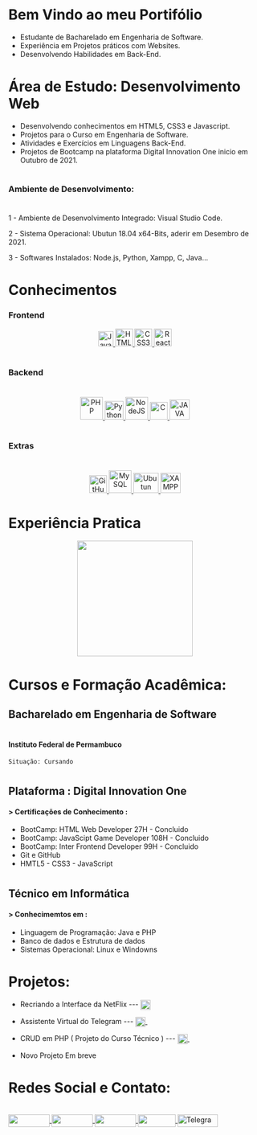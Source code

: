 # Bem Vindo ao meu Portifólio  

- Estudante de Bacharelado em Engenharia de Software. 
- Experiência em Projetos práticos com Websites.
- Desenvolvendo Habilidades em Back-End.  
# 
# Área de Estudo: Desenvolvimento Web

- Desenvolvendo conhecimentos em HTML5, CSS3 e Javascript.
- Projetos para o Curso em Engenharia de Software.
- Atividades e Exercícios em Linguagens Back-End.
- Projetos de Bootcamp na plataforma Digital Innovation One inicio em Outubro de 2021.
#
### Ambiente de Desenvolvimento: 
#
  1 - Ambiente de Desenvolvimento Integrado: Visual Studio Code.

  2 - Sistema Operacional: Ubutun 18.04 x64-Bits, aderir em Desembro de 2021.

  3 - Softwares Instalados: Node.js, Python, Xampp, C, Java... 

#

# Conhecimentos 

### Frontend  
<div align="center" style="display:inline_block"> 
  <a href="https://www.javascript.com/" target="_blank"> 
    <img alt="JavaScript" height="30" src="https://profilinator.rishav.dev/skills-assets/javascript-original.svg" target="_blank"> 
  </a>
  <a href="https://en.wikipedia.org/wiki/HTML5" target="_blank"> 
    <img alt="HTML5" height="35" src="https://profilinator.rishav.dev/skills-assets/html5-original-wordmark.svg"> 
  </a>
  <a href="https://www.w3schools.com/css/" target="_blank"> 
    <img alt="CSS3" height="35" src="https://profilinator.rishav.dev/skills-assets/css3-original-wordmark.svg"> 
  </a>
  <a href="https://reactjs.org/" target="_blank"><img alt="React" src="https://profilinator.rishav.dev/skills-assets/react-original-wordmark.svg" height="35" />
  </a> 
</div>

#
### Backend 
#
<div align="center" style="display:inline_block"> 
  <a href="https://www.php.net/"  target="_blank"> 
    <img alt="PHP" height="45" src="https://profilinator.rishav.dev/skills-assets/php-original.svg"> 
  </a>
  <a href="https://www.python.org/" target="_blank"> 
    <img alt="Python" height="37" src="https://profilinator.rishav.dev/skills-assets/python-original.svg"> 
  </a>
  <a href="https://nodejs.org/"  target="_blank">
    <img alt="NodeJS" height="45" src="https://profilinator.rishav.dev/skills-assets/nodejs-original-wordmark.svg">
  </a>
  <a href="https://www.cprogramming.com/" target="_blank">
    <img alt="C" height="35" src="https://profilinator.rishav.dev/skills-assets/c-original.svg">
  </a>
  <a href="https://www.java.com/"  target="_blank">
    <img alt="JAVA" height="40" src="https://profilinator.rishav.dev/skills-assets/java-original-wordmark.svg">
  </a>
</div>

#
### Extras
#
<div align="center" style="display:inline_block"> 
  <a href="https://github.com/"   target="_blank">
    <img alt="GitHub" height="35"  src="https://profilinator.rishav.dev/skills-assets/git-scm-icon.svg">
  </a>
  <a href="https://www.mysql.com/"  target="_blank">
    <img alt="MySQL" height="45"  src="https://profilinator.rishav.dev/skills-assets/mysql-original-wordmark.svg">
  </a>
  <a href="https://ubuntu.com/" target="_blank">
    <img alt="Ubutun" height="40" width="50" src="https://img.icons8.com/external-tal-revivo-color-tal-revivo/50/000000/external-ubuntu-is-a-free-and-open-source-linux-distribution-logo-color-tal-revivo.png">
  </a>
  <a href="https://www.apachefriends.org/"  target="_blank">
      <img alt="XAMPP" height="40"  src="https://profilinator.rishav.dev/skills-assets/xampp.png">
  </a>
</div>

#
# Experiência Pratica

<div align="center">
  <a href="https://github.com/Erysilva98?tab=repositories" target="_blank"> 
  <img height="230px" src="https://github-readme-stats.vercel.app/api/top-langs/?username=Erysilva98&layout=compact&langs_count=7&theme=dracula"/></a>
</div>

#
# Cursos e Formação Acadêmica:

## Bacharelado em Engenharia de Software
#
#### Instituto Federal de Permambuco 

    Situação: Cursando 
#

## Plataforma : Digital Innovation One 

#### > Certificações de Conhecimento : 
- BootCamp: HTML Web Developer 27H - Concluido
- BootCamp: JavaScipt Game Developer 108H - Concluido
- BootCamp: Inter Frontend Developer 99H - Concluido
- Git e GitHub
- HMTL5 - CSS3 - JavaScript
#
## Técnico em Informática 

#### > Conhecimemtos em : 
- Linguagem de Programação: Java e PHP
- Banco de dados e Estrutura de dados
- Sistemas Operacional: Linux e Windowns 

#
# Projetos:

- Recriando a Interface da NetFlix --- 
  <a alt="Repositório" href="https://github.com/Erysilva98/NetFlix-Ery.git" target="_blank"> 
  <img align = "center" padding-left="10px"  height = "20" width = "20" src="https://img.icons8.com/external-kmg-design-outline-color-kmg-design/32/000000/external-download-user-interface-kmg-design-outline-color-kmg-design.png" target=" _ blank "> </a> </img>
  
- Assistente Virtual do Telegram --- 
  <a alt="Repositório" href="https://github.com/Erysilva98/Assistente_Virtual-Python" target="_blank"> <img align = "center" padding-left="10px"  height = "20" width = "20" src="https://img.icons8.com/external-kmg-design-outline-color-kmg-design/32/000000/external-download-user-interface-kmg-design-outline-color-kmg-design.png" target=" _ blank "> </a> <img/>

- CRUD em PHP ( Projeto do Curso Técnico ) --- 
  <a alt="Repositório" href="https://github.com/Erysilva98/Servidor-E_G_E" target="_blank"> <img align = "center" padding-left="10px"  height = "20" width = "20" src="https://img.icons8.com/external-kmg-design-outline-color-kmg-design/32/000000/external-download-user-interface-kmg-design-outline-color-kmg-design.png" target=" _ blank "> </a> <img/>

- Novo Projeto Em breve

#
# Redes Social e Contato: 

<div style = "display: inline_block"> <br>
  <a alt = "LinkedIn" href="https://www.linkedin.com/in/erimilson-silva-31493720a/" target="_blank"> <img align = "center"  height = "25" width = "82" src = "https://img.shields.io/badge/LinkedIn-0077B5?style=for-the-badge&logo=linkedin&logoColor=white" target =" _ blank "> </a>
  <a alt="Facebook" href="https://www.facebook.com/Erimilson" target="_blank"> <img align = "center"  height = "25" width = "82" src = "https://img.shields.io/badge/Facebook-1877F2?style=for-the-badge&logo=facebook&logoColor=white" target=" _ blank "> </a>
  <a alt="Instagram" href="https://www.instagram.com/erimilson.silva_98/" target="_blank"> <img  align = "center" height = "25" width = "82" src = "https://img.shields.io/badge/Instagram-E4405F?style=for-the-badge&logo=instagram&logoColor=white" target=" _ blank "> </a>
  <a alt="Gmail" href="mailto:erimilsonsilva98@gmail.com" target="_blank"> <img align = "center" height = "25" width = "75" src = "https://img.shields.io/badge/Gmail-D14836?style=for-the-badge&logo=gmail&logoColor=white" target=" _ blank "> </a>
  <a alt="Telegram" href="https://t.me/ErySilva98" target="_blank"> <img align = "center" alt = "Telegram"  height = "25" width = "80" src = "https://img.shields.io/badge/Telegram-2CA5E0?style=for-the-badge&logo=telegram&logoColor=white" target=" _ blank "> </a>
</div>

#
